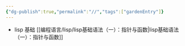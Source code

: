 ```yaml
---
{"dg-publish":true,"permalink":"//","tags":["gardenEntry"]}
---
```


- lisp 基础
[[编程语言/lisp/lisp基础语法（一）：指针与函数\|lisp基础语法（一）：指针与函数]]



